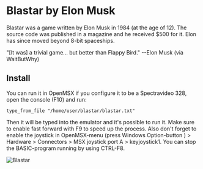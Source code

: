 # Blastar by Elon Musk

Blastar was a game written by Elon Musk in 1984 (at the age of 12). The source code was published in a magazine and he received $500 for it.
Elon has since moved beyond 8-bit spaceships.

"[It was] a trivial game... but better than Flappy Bird."
--Elon Musk (via WaitButWhy)

## Install

You can run it in OpenMSX if you configure it to be a Spectravideo 328, open the console (F10) and run: 

```
type_from_file "/home/user/blastar/blastar.txt"
```

Then it will be typed into the emulator and it's possible to run it. Make sure to enable fast forward with F9 to speed up the process.
Also don't forget to enable the joystick in OpenMSX-menu (press Windows Option-button ) > Hardware > Connectors > MSX joystick port A > keyjoystick1. You can stop the BASIC-program running by using CTRL-F8.

![Blastar](https://github.com/TechhDan/Blastar/blob/master/Blastar.png)
